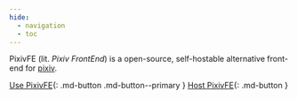```yaml
---
hide:
  - navigation
  - toc
---
```


<!-- Keeping this file in sync with the project README isn't worth the effort; just keep it minimal -->

PixivFE (lit. _Pixiv FrontEnd_) is a open-source, self-hostable alternative front-end for [pixiv](https://en.wikipedia.org/wiki/Pixiv).

[Use PixivFE](instance-list.md){: .md-button .md-button--primary }
[Host PixivFE](hosting/index.md){: .md-button }
